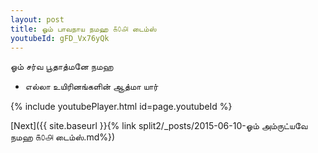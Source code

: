 ```yaml
---
layout: post
title: ஓம் பாவநாய நமஹ ௧௦௮ டைம்ஸ்
youtubeId: gFD_Vx76yQk
---
```

 
 
 ஓம் சர்வ பூதாத்மனே நமஹ  
 
 -  எல்லா உயிரினங்களின் ஆத்மா யார் 
 
  
 
  
 
 
 
 
 
 


{% include youtubePlayer.html id=page.youtubeId %}
 
[Next]({{ site.baseurl }}{% link  split2/_posts/2015-06-10-ஓம் அம்ருட்யவே நமஹ ௧௦௮ டைம்ஸ்.md%})
 
